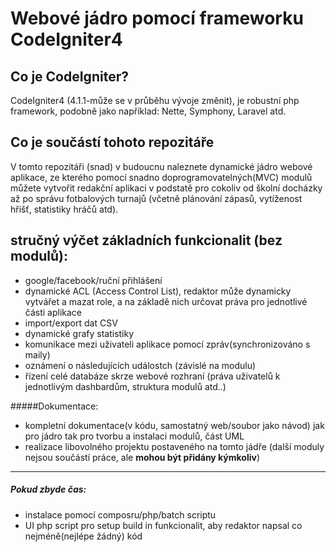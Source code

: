# Webové jádro pomocí frameworku CodeIgniter4  
  
## Co je CodeIgniter?  
  
CodeIgniter4 (4.1.1-může se v průběhu vývoje změnit), je robustní php framework, podobně jako například: Nette, Symphony, Laravel atd.  
  
## Co je součástí tohoto repozitáře  
  
V tomto repozitáři (snad) v budoucnu naleznete dynamické jádro webové aplikace, ze kterého pomocí snadno doprogramovatelných(MVC) modulů můžete vytvořit redakční aplikaci v podstatě pro cokoliv od školní docházky až po správu fotbalových turnajů (včetně plánování zápasů, vytíženost hřišť, statistiky hráčů atd).  
  
## stručný výčet základních funkcionalit (bez modulů):  

  - google/facebook/ruční přihlášení  
  - dynamické ACL (Access Control List), redaktor může dynamicky vytvářet a mazat role, a na základě nich určovat práva pro jednotlivé části aplikace  
  - import/export dat CSV  
  - dynamické grafy statistiky  
  - komunikace mezi uživateli aplikace pomocí zpráv(synchronizováno s maily)  
  - oznámení o následujících událostch (závislé na modulu)  
  - řízení celé databáze skrze webové rozhraní (práva uživatelů k jednotlivým dashbardům, struktura modulů atd..)  

#####Dokumentace:
  * kompletní dokumentace(v kódu, samostatný web/soubor jako návod) jak pro jádro tak pro tvorbu a instalaci modulů, část UML  
  * realizace libovolného projektu postaveného na tomto jádře (další moduly nejsou součástí práce, ale **mohou být přidány kýmkoliv**)  
---------------------------------------------------------  
##### Pokud zbyde čas:  
- instalace pomocí composru/php/batch scriptu  
- UI php script pro setup build in funkcionalit, aby redaktor napsal co nejméně(nejlépe žádný) kód   
 
